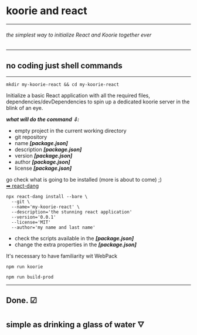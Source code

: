 # koorie and react

___

###### the simplest way to initialize React and Koorie together ever

___

## no coding just shell commands

___

```shell
mkdir my-koorie-react && cd my-koorie-react
```

Initialize a basic React application with all the required files, dependencies/devDependencies to spin up a dedicated koorie server in the blink of an eye.

**_what will do the command ⇩:_**

- empty project in the current working directory
- git repository
- name **_[package.json]_**
- description **_[package.json]_**
- version **_[package.json]_**
- author **_[package.json]_**
- license **_[package.json]_**

go check what is going to be installed (more is about to come) ;)  
  [➡ react-dang](https://github.com/simonedelpopolo/react-dang)

```shell
npx react-dang install --bare \
  --git \
  --name='my-koorie-react' \
  --description='the stunning react application'
  --version='0.0.1'
  --license='MIT'
  --author='my name and last name'
```

- check the scripts available in the **_[package.json]_**
- change the extra properties in the **_[package.json]_**

It's necessary to have familiarity wit WebPack

```shell
npm run koorie
```

```shell
npm run build-prod
```

___

## Done. ☑

## simple as drinking a glass of water 🜄
